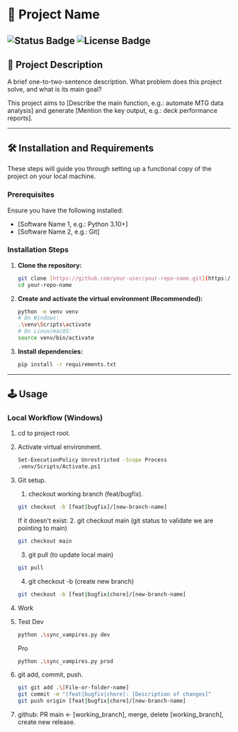 # 🚀 Project Name

![Status Badge](https://img.shields.io/badge/Status-In%20Development-yellow)
![License Badge](https://img.shields.io/badge/License-MIT-blue.svg)
---

## 📝 Project Description

A brief one-to-two-sentence description. What problem does this project solve, and what is its main goal?

This project aims to [Describe the main function, e.g.: automate MTG data analysis] and generate [Mention the key output, e.g.: deck performance reports].

---

## 🛠️ Installation and Requirements

These steps will guide you through setting up a functional copy of the project on your local machine.

### Prerequisites

Ensure you have the following installed:

* [Software Name 1, e.g.: Python 3.10+]
* [Software Name 2, e.g.: Git]

### Installation Steps

1.  **Clone the repository:**
    ```bash
    git clone [https://github.com/your-user/your-repo-name.git](https://github.com/your-user/your-repo-name.git)
    cd your-repo-name
    ```
2.  **Create and activate the virtual environment (Recommended):**
    ```bash
    python -m venv venv
    # On Windows:
    .\venv\Scripts\activate
    # On Linux/macOS:
    source venv/bin/activate
    ```
3.  **Install dependencies:**
    ```bash
    pip install -r requirements.txt
    ```

---

## 🕹️ Usage
### Local Workflow (Windows)
1. cd to project root.
2. Activate virtual environment.

    ```bash
    Set-ExecutionPolicy Unrestricted -Scope Process
    .venv/Scripts/Activate.ps1
    ```
3. Git setup.
    1. checkout working branch (feat/bugfix).
    ```bash
    git checkout -b [feat|bugfix]/[new-branch-name]
    ```
     If it doesn't exist:
    2. git checkout main (git status to validate we are pointing to main)
    ```bash
    git checkout main
    ```
    3. git pull (to update local main)
    ```bash
    git pull
    ```
    4. git checkout -b (create new branch) 
    ```bash 
    git checkout -b [feat|bugfix|chore]/[new-branch-name]
    ```

4. Work
5. Test
    Dev
    ```bash
    python .\sync_vampires.py dev
    ```
    Pro
    ```bash
    python .\sync_vampires.py prod
    ```
6. git add, commit, push.
    ```bash
    git git add .\[File-or-folder-name]
    git commit -m "[feat|bugfix|chore]: [Description of changes]"
    git push origin [feat|bugfix|chore]/[new-branch-name]
    ```
7. github: PR main <- [working_branch], merge, delete [working_branch], create new release.